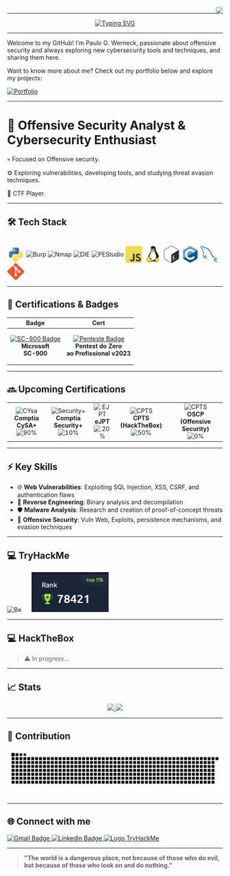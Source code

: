 <img align="right" src="https://visitor-badge.laobi.icu/badge?page_id=5kr1pt.5kr1pt" />

---

<div align="center">
  <a href="https://git.io/typing-svg"><img src="https://readme-typing-svg.herokuapp.com?font=Fira+Code&weight=700&size=40&pause=1000&color=13AC00&center=true&vCenter=true&width=1000&height=60&lines=%24+%3E+Hello+World!+I'm+Paulo+(5kr1pt)+%F0%9F%91%8B+" alt="Typing SVG" /></a>
</div>

---

Welcome to my GitHub! I'm Paulo G. Werneck, passionate about offensive security and always exploring new cybersecurity tools and techniques, and sharing them here.

Want to know more about me? Check out my portfolio below and explore my projects:

<a href="https://5kr1pt.github.io/krpt" target="_blank">
  <img src="https://img.shields.io/badge/Check%20Out%20My%20Portfolio-darkgreen?style=for-the-badge&logo=appveyor" alt="Portfolio" />
</a>

---

# 👾 Offensive Security Analyst & Cybersecurity Enthusiast

💀 Focused on Offensive security.  

⚙️ Exploring vulnerabilities, developing tools, and studying threat evasion techniques.

🚩 CTF Player.

---

## 🛠️ **Tech Stack**

<div style="display: inline_block"><br>
  <img align="center" alt="Python" height="40" width="40" src="https://raw.githubusercontent.com/devicons/devicon/master/icons/python/python-original.svg">
  <img align="center" alt="Burp" height="40" width="40" src="https://www.kali.org/tools/burpsuite/images/burpsuite-logo.svg">
  <img align="center" alt="Nmap" height="40" width="40" src="https://www.kali.org/tools/nmap/images/nmap-logo.svg">
  <img align="center" alt="DIE" height="40" width="40" src="https://appimage.github.io/database/Detect_It_Easy/icons/256x256/die.png">
  <img align="center" alt="PEStudio" height="40" width="40" src="https://images2.imgbox.com/64/f0/EyhKJesQ_o.jpg">
  <img align="center" alt="JavaScript" height="40" width="40" src="https://raw.githubusercontent.com/devicons/devicon/master/icons/javascript/javascript-original.svg">
  <img align="center" alt="Linux" height="40" width="40" src="https://raw.githubusercontent.com/devicons/devicon/master/icons/linux/linux-original.svg">
  <img align="center" alt="Bash" height="40" width="40" src="https://raw.githubusercontent.com/devicons/devicon/master/icons/bash/bash-original.svg">
  <img align="center" alt="C" height="40" width="40" src="https://raw.githubusercontent.com/devicons/devicon/master/icons/c/c-original.svg">
  <img align="center" alt="SQL" height="40" width="40" src="https://raw.githubusercontent.com/devicons/devicon/master/icons/mysql/mysql-original.svg">
  <img align="center" alt="Git" height="40" width="40" src="https://raw.githubusercontent.com/devicons/devicon/master/icons/git/git-original.svg">

</div>

---

## 🥇 **Certifications & Badges**

| Badge | Cert |
|:-----:|:----:|
| <p align="center" style="vertical-align:top;"><a href="[LINK_DO_SC900](https://learn.microsoft.com/api/credentials/share/pt-br/scripthit/B5785894B82B286E?sharingId=36C9293D58F3624A)" target="_blank"><img src="https://learn.microsoft.com/media/learn/certification/badges/microsoft-certified-fundamentals-badge.svg?branch=main" alt="SC-900 Badge" width="90" height="90"></a><br><strong>Microsoft<br>SC-900</strong></p> | <p align="center" style="vertical-align:top;"><a href="https://solyd.com.br/verificar/fTtJgQ7v6R/" target="_blank"><img src="https://cdn.ead.guru/74/media/public/websites/sites-solyd/solyd_one_sycp_logo.webp" alt="Penteste Badge" width="90" height="90"></a><br><strong>Pentest do Zero<br>ao Profissional v2023</strong></p> |

---

## 🔜 **Upcoming Certifications**

<table>
  <tr>
        <!-- Comptia CySA+ (90%) -->
    <td align="center">
      <img src="https://ava.cecyber.com/wp-content/uploads/2023/07/CySAplus-Logo.png" alt="CYsa" width="110" height="90"><br>
      <strong>Comptia CySA+</strong><br>
      <img src="https://geps.dev/progress/95?dangerColor=800000&warningColor=ff9900&successColor=006600" alt="90%">
    </td>
    <!-- Comptia Security+ (10%) -->
    <td align="center">
      <img src="https://cin.comptia.org/media/securityplus-logo-certified-ce-png.8/full" alt="Security+" width="110" height="100"><br>
      <strong>Comptia Security+</strong><br>
      <img src="https://geps.dev/progress/75?dangerColor=800000&warningColor=ff9900&successColor=006600" alt="10%">
    </td>
    <!-- eJPT (20%) -->
    <td align="center">
      <img src="https://security.ine.com/wp-content/uploads/2023/08/eJPT-1.png" alt="EJPT" width="75" height="90"><br>
      <strong>eJPT</strong><br>
      <img src="https://geps.dev/progress/65?dangerColor=800000&warningColor=ff9900&successColor=006600" alt="20%">
    </td>
    <!-- CPTS (HackTheBox) (50%) -->
    <td align="center">
      <img src="https://academy.hackthebox.com/storage/exam_overview_banners/Fpoo8YaykR3341XtswrcmuyLNcAK6bZ1WF86Ro6v.png" alt="CPTS" width="140" height="90"><br>
      <strong>CPTS (HackTheBox)</strong><br>
      <img src="https://geps.dev/progress/5?dangerColor=800000&warningColor=ff9900&successColor=006600" alt="50%">
    </td>
    <!-- OSCP (OffSec) (0%) -->
    <td align="center">
      <img src="https://miro.medium.com/v2/resize:fit:600/1*s8MxzwgcQkCNsBImh2t1vw.png" alt="CPTS" width="90" height="90"><br>
      <strong>OSCP (Offensive Security)</strong><br>
      <img src="https://geps.dev/progress/4?dangerColor=800000&warningColor=ff9900&successColor=006600" alt="0%">
    </td>    
  </tr>
</table>


---

## ⚡ **Key Skills**
- 🌐 **Web Vulnerabilities**: Exploiting SQL Injection, XSS, CSRF, and authentication flaws  
- 🧩 **Reverse Engineering**: Binary analysis and decompilation  
- 🛡️ **Malware Analysis**: Research and creation of proof-of-concept threats  
- 📜 **Offensive Security**: Vuln Web, Exploits, persistence mechanisms, and evasion techniques  

---
## 💻 **TryHackMe**
<!--<img src="https://tryhackme-badges.s3.amazonaws.com/krpt.png" alt="YBad" />-->

<div align="left">
<img src="https://tryhackme-badges.s3.amazonaws.com/krpt.png" alt="Be" />
  <img src="images/top.png" alt="Top" width="180" style="margin-left: 20px;"/>
</div>

<!-- KRPT{y0u-f0und-4-fl4g} -->

---

## 💻 **HackTheBox**

> ⚠️ In progress...

---

## 📈 **Stats**
<!--
<div align="center">
  <a href="https://github.com/5kr1pt">
    <img height="175em" src="https://github-readme-stats.vercel.app/api?username=5kr1pt&show_icons=true&theme=dark#gh-dark-mode-only&include_all_commits=true&count_private=true"/>
    <img height="175em" src="https://github-readme-stats.vercel.app/api/top-langs/?username=5kr1pt&layout=compact&langs_count=7&theme=dark#gh-dark-mode-only"/>
  </a>
</div>
-->
<div align="center">
  <a href="https://github.com/5kr1pt">
    <img height="175em" src="https://github-readme-stats.vercel.app/api?username=5kr1pt&show_icons=true&theme=dark&rank_icon=github&include_all_commits=true&count_private=true#gh-dark-mode-only"/>
    <img height="175em" src="https://github-readme-stats.vercel.app/api/top-langs/?username=5kr1pt&layout=compact&langs_count=7&theme=dark#gh-dark-mode-only"/>
  </a>
</div>

---

## 🐍 **Contribution**
<div align="center">
  <img src="https://github.com/5kr1pt/5kr1pt/blob/output/github-snake-dark.svg" width="1000px">
</div>

---


## 🌐 **Connect with me**

<div>
  <a href="mailto:pgwerneck5@gmail.com" target="_blank">
    <img src="https://img.shields.io/badge/Gmail-D14836?style=for-the-badge&logo=gmail&logoColor=white" alt="Gmail Badge">
  </a>
  <a href="https://www.linkedin.com/in/paulo-g-werneck-4199b9256/" target="_blank">
    <img src="https://img.shields.io/badge/-LinkedIn-%230077B5?style=for-the-badge&logo=linkedin&logoColor=white" alt="LinkedIn Badge">
  </a>
  <a href="https://tryhackme.com/p/krpt" target="_blank">
    <img src="https://assets.tryhackme.com/img/logo/tryhackme_logo_full.svg" width="90" height="40" alt="Logo TryHackMe">
  </a>
</div>

---

> **"The world is a dangerous place, not because of those who do evil, but because of those who look on and do nothing."**
